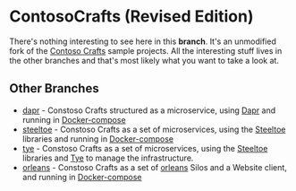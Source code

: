 # ContosoCrafts (Revised Edition)

There's nothing interesting to see here in this **branch**. It's an unmodified fork of the [Contoso Crafts](https://github.com/dotnet-presentations/ContosoCrafts) sample projects. All the interesting stuff lives in the other branches and that's most likely what you want to take a look at.

## Other Branches

- [dapr](https://github.com/cecilphillip/ContosoCrafts/tree/dapr) - Constoso Crafts structured as a microservice, using [Dapr](https://dapr.io/) and running in [Docker-compose](https://docs.docker.com/compose/)
- [steeltoe](https://github.com/cecilphillip/ContosoCrafts/tree/steeltoe) - Constoso Crafts as a set of microservices, using the [Steeltoe](https://steeltoe.io/) libraries and running in [Docker-compose](https://docs.docker.com/compose/)
- [tye](https://github.com/cecilphillip/ContosoCrafts/tree/tye) - Constoso Crafts as a set of microservices, using the [Steeltoe](https://steeltoe.io/) libraries and [Tye](https://github.com/dotnet/tye) to manage the infrastructure.
- [orleans](https://github.com/cecilphillip/ContosoCrafts/tree/orleans) - Constoso Crafts as a set of [orleans](https://github.com/dotnet/orleans) Silos and a Website client, and running in [Docker-compose](https://docs.docker.com/compose/)
